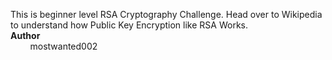 This is beginner level RSA Cryptography Challenge. Head over to Wikipedia to understand how Public Key Encryption like RSA Works.<br>
**Author**<br>
&nbsp;&nbsp;&nbsp;&nbsp;&nbsp;&nbsp;&nbsp;&nbsp;mostwanted002